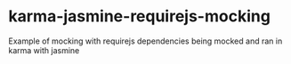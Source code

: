 karma-jasmine-requirejs-mocking
===============================

Example of mocking with requirejs dependencies being mocked and ran in karma with jasmine
